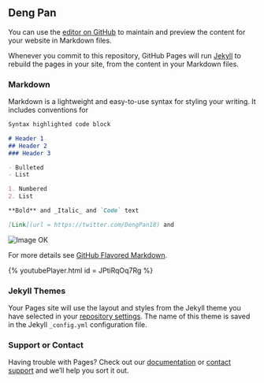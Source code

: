 ## Deng Pan

You can use the [editor on GitHub](https://github.com/DengPan012/dengpan012.github.io/edit/main/index.md) to maintain and preview the content for your website in Markdown files.

Whenever you commit to this repository, GitHub Pages will run [Jekyll](https://jekyllrb.com/) to rebuild the pages in your site, from the content in your Markdown files.

### Markdown

Markdown is a lightweight and easy-to-use syntax for styling your writing. It includes conventions for

```markdown
Syntax highlighted code block

# Header 1
## Header 2
### Header 3

- Bulleted
- List

1. Numbered
2. List

**Bold** and _Italic_ and `Code` text

[Link](url = https://twitter.com/DengPan18) and 
```
![Image](https://upload.wikimedia.org/wikipedia/commons/thumb/6/6b/HwithBrevebelow.png/440px-HwithBrevebelow.png)
OK

For more details see [GitHub Flavored Markdown](https://guides.github.com/features/mastering-markdown/).

{% youtubePlayer.html id = JPtiRqOq7Rg %}

### Jekyll Themes

Your Pages site will use the layout and styles from the Jekyll theme you have selected in your [repository settings](https://github.com/DengPan012/dengpan012.github.io/settings/pages). The name of this theme is saved in the Jekyll `_config.yml` configuration file.

### Support or Contact

Having trouble with Pages? Check out our [documentation](https://docs.github.com/categories/github-pages-basics/) or [contact support](https://support.github.com/contact) and we’ll help you sort it out.
